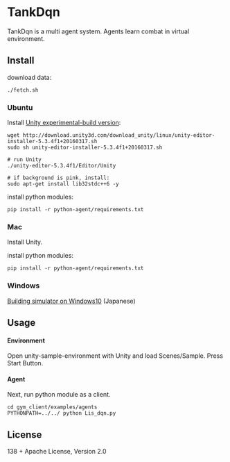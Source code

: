 # TankDqn
TankDqn is a multi agent system.
Agents learn combat in virtual environment.

## Install
download data:
```
./fetch.sh
```

### Ubuntu
Install [Unity experimental-build version](http://forum.unity3d.com/threads/unity-on-linux-release-notes-and-known-issues.350256/):

```
wget http://download.unity3d.com/download_unity/linux/unity-editor-installer-5.3.4f1+20160317.sh
sudo sh unity-editor-installer-5.3.4f1+20160317.sh

# run Unity
./unity-editor-5.3.4f1/Editor/Unity

# if background is pink, install:
sudo apt-get install lib32stdc++6 -y
```

install python modules:
```
pip install -r python-agent/requirements.txt
```

### Mac
Install Unity.

install python modules:
```
pip install -r python-agent/requirements.txt
```

### Windows

[Building simulator on Windows10](http://qiita.com/autani/items/4daa5587773631245d86) (Japanese)

## Usage

#### Environment

Open unity-sample-environment with Unity and load Scenes/Sample.
Press Start Button.

#### Agent

Next, run python module as a client.
```
cd gym_client/examples/agents
PYTHONPATH=../../ python Lis_dqn.py
```


## License
138	+ Apache License, Version 2.0
